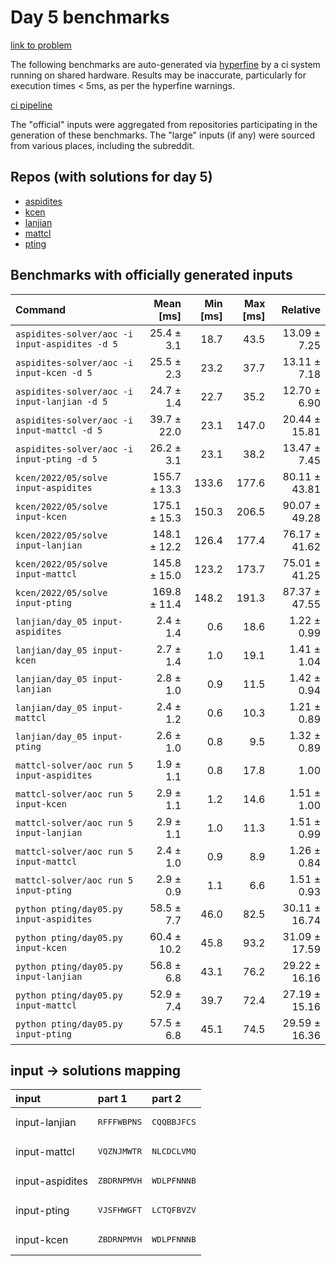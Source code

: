 # Day 5 benchmarks

[link to problem](http://adventofcode.com/2022/day/5)

The following benchmarks are auto-generated via [hyperfine](https://github.com/sharkdp/hyperfine) by a ci system running on shared hardware. Results may be inaccurate, particularly for execution times < 5ms, as per the hyperfine warnings.

[ci pipeline](http://ci.papercode.net:8080/teams/aoc2022/pipelines/aoc-compare-2022)

The "official" inputs were aggregated from repositories participating in the generation of these benchmarks. The "large" inputs (if any) were sourced from various places, including the subreddit.

## Repos (with solutions for day 5)


- [aspidites](https://github.com/aspidites/aoc2022)
- [kcen](https://github.com/kcen/AdventOfCode)
- [lanjian](https://github.com/LanJian/aoc-2022)
- [mattcl](https://github.com/mattcl/aoc2022)
- [pting](https://github.com/pting/aoc2022)

## Benchmarks with officially generated inputs
| Command | Mean [ms] | Min [ms] | Max [ms] | Relative |
|:---|---:|---:|---:|---:|
| `aspidites-solver/aoc -i input-aspidites -d 5` | 25.4 ± 3.1 | 18.7 | 43.5 | 13.09 ± 7.25 |
| `aspidites-solver/aoc -i input-kcen -d 5` | 25.5 ± 2.3 | 23.2 | 37.7 | 13.11 ± 7.18 |
| `aspidites-solver/aoc -i input-lanjian -d 5` | 24.7 ± 1.4 | 22.7 | 35.2 | 12.70 ± 6.90 |
| `aspidites-solver/aoc -i input-mattcl -d 5` | 39.7 ± 22.0 | 23.1 | 147.0 | 20.44 ± 15.81 |
| `aspidites-solver/aoc -i input-pting -d 5` | 26.2 ± 3.1 | 23.1 | 38.2 | 13.47 ± 7.45 |
| `kcen/2022/05/solve input-aspidites` | 155.7 ± 13.3 | 133.6 | 177.6 | 80.11 ± 43.81 |
| `kcen/2022/05/solve input-kcen` | 175.1 ± 15.3 | 150.3 | 206.5 | 90.07 ± 49.28 |
| `kcen/2022/05/solve input-lanjian` | 148.1 ± 12.2 | 126.4 | 177.4 | 76.17 ± 41.62 |
| `kcen/2022/05/solve input-mattcl` | 145.8 ± 15.0 | 123.2 | 173.7 | 75.01 ± 41.25 |
| `kcen/2022/05/solve input-pting` | 169.8 ± 11.4 | 148.2 | 191.3 | 87.37 ± 47.55 |
| `lanjian/day_05 input-aspidites` | 2.4 ± 1.4 | 0.6 | 18.6 | 1.22 ± 0.99 |
| `lanjian/day_05 input-kcen` | 2.7 ± 1.4 | 1.0 | 19.1 | 1.41 ± 1.04 |
| `lanjian/day_05 input-lanjian` | 2.8 ± 1.0 | 0.9 | 11.5 | 1.42 ± 0.94 |
| `lanjian/day_05 input-mattcl` | 2.4 ± 1.2 | 0.6 | 10.3 | 1.21 ± 0.89 |
| `lanjian/day_05 input-pting` | 2.6 ± 1.0 | 0.8 | 9.5 | 1.32 ± 0.89 |
| `mattcl-solver/aoc run 5 input-aspidites` | 1.9 ± 1.1 | 0.8 | 17.8 | 1.00 |
| `mattcl-solver/aoc run 5 input-kcen` | 2.9 ± 1.1 | 1.2 | 14.6 | 1.51 ± 1.00 |
| `mattcl-solver/aoc run 5 input-lanjian` | 2.9 ± 1.1 | 1.0 | 11.3 | 1.51 ± 0.99 |
| `mattcl-solver/aoc run 5 input-mattcl` | 2.4 ± 1.0 | 0.9 | 8.9 | 1.26 ± 0.84 |
| `mattcl-solver/aoc run 5 input-pting` | 2.9 ± 0.9 | 1.1 | 6.6 | 1.51 ± 0.93 |
| `python pting/day05.py input-aspidites` | 58.5 ± 7.7 | 46.0 | 82.5 | 30.11 ± 16.74 |
| `python pting/day05.py input-kcen` | 60.4 ± 10.2 | 45.8 | 93.2 | 31.09 ± 17.59 |
| `python pting/day05.py input-lanjian` | 56.8 ± 6.8 | 43.1 | 76.2 | 29.22 ± 16.16 |
| `python pting/day05.py input-mattcl` | 52.9 ± 7.4 | 39.7 | 72.4 | 27.19 ± 15.16 |
| `python pting/day05.py input-pting` | 57.5 ± 6.8 | 45.1 | 74.5 | 29.59 ± 16.36 |

## input -> solutions mapping
|input|part 1|part 2|
|:---|:---|:---|
|input-lanjian|<pre>RFFFWBPNS</pre>|<pre>CQQBBJFCS</pre>|
|input-mattcl|<pre>VQZNJMWTR</pre>|<pre>NLCDCLVMQ</pre>|
|input-aspidites|<pre>ZBDRNPMVH</pre>|<pre>WDLPFNNNB</pre>|
|input-pting|<pre>VJSFHWGFT</pre>|<pre>LCTQFBVZV</pre>|
|input-kcen|<pre>ZBDRNPMVH</pre>|<pre>WDLPFNNNB</pre>|
